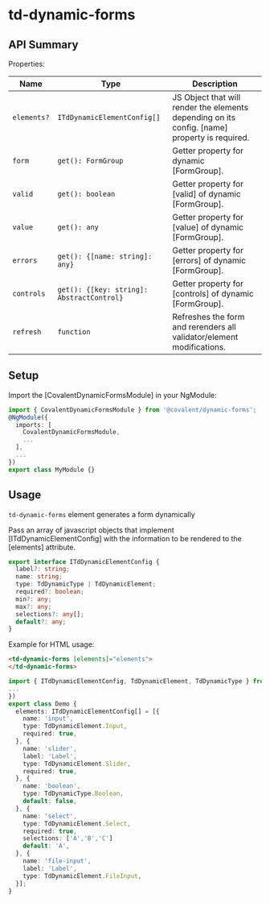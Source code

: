 # td-dynamic-forms

## API Summary

Properties:

| Name | Type | Description |
| --- | --- | --- |
| `elements?` | `ITdDynamicElementConfig[]` | JS Object that will render the elements depending on its config. [name] property is required.
| `form` | `get(): FormGroup` | Getter property for dynamic [FormGroup].
| `valid` | `get(): boolean` | Getter property for [valid] of dynamic [FormGroup].
| `value` | `get(): any` | Getter property for [value] of dynamic [FormGroup].
| `errors` | `get(): {[name: string]: any}` | Getter property for [errors] of dynamic [FormGroup].
| `controls` | `get(): {[key: string]: AbstractControl}` | Getter property for [controls] of dynamic [FormGroup].
| `refresh` | `function` |  Refreshes the form and rerenders all validator/element modifications.


## Setup

Import the [CovalentDynamicFormsModule] in your NgModule:

```typescript
import { CovalentDynamicFormsModule } from '@covalent/dynamic-forms';
@NgModule({
  imports: [
    CovalentDynamicFormsModule,
    ...
  ],
  ...
})
export class MyModule {}
```

## Usage

`td-dynamic-forms` element generates a form dynamically

Pass an array of javascript objects that implement [ITdDynamicElementConfig] with the information to be rendered to the [elements] attribute.

```typescript
export interface ITdDynamicElementConfig {
  label?: string;
  name: string;
  type: TdDynamicType | TdDynamicElement;
  required?: boolean;
  min?: any;
  max?: any;
  selections?: any[];
  default?: any;
}
```

Example for HTML usage:

```html
<td-dynamic-forms [elements]="elements">
</td-dynamic-forms>
```

```typescript
import { ITdDynamicElementConfig, TdDynamicElement, TdDynamicType } from '@covalent/dynamic-forms';
...
})
export class Demo {
  elements: ITdDynamicElementConfig[] = [{
    name: 'input',
    type: TdDynamicElement.Input,
    required: true,
  }, {
    name: 'slider',
    label: 'Label',
    type: TdDynamicElement.Slider,
    required: true,
  }, {
    name: 'boolean',
    type: TdDynamicType.Boolean,
    default: false,
  }, {
    name: 'select',
    type: TdDynamicElement.Select,
    required: true,
    selections: ['A','B','C']
    default: 'A',
  }, {
    name: 'file-input',
    label: 'Label',
    type: TdDynamicElement.FileInput,
  }];
}
```
